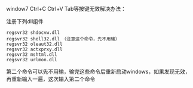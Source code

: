 window7 Ctrl+C Ctrl+V Tab等按键无效解决办法：

注册下列dll组件

    regsvr32 shdocvw.dll
    regsvr32 shell32.dll　（注意这个命令，先不用输）
    regsvr32 oleaut32.dll
    regsvr32 actxprxy.dll
    regsvr32 mshtml.dll
    regsvr32 urlmon.dll
    
第二个命令可以先不用输，输完这些命令后重新启动windows，如果发现无效，再重新输入一遍，这次输入第二个命令